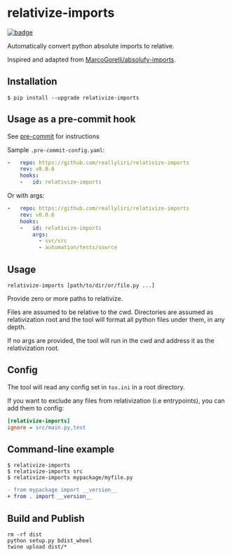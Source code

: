 relativize-imports
================

[![badge](https://img.shields.io/pypi/v/relativize-imports)](https://pypi.org/project/relativize-imports/)

Automatically convert python absolute imports to relative.

Inspired and adapted from [MarcoGorelli/absolufy-imports](https://github.com/MarcoGorelli/absolufy-imports).

## Installation

```console
$ pip install --upgrade relativize-imports
```

## Usage as a pre-commit hook

See [pre-commit](https://github.com/pre-commit/pre-commit) for instructions

Sample `.pre-commit-config.yaml`:

```yaml
-   repo: https://github.com/reallyliri/relativize-imports
    rev: v0.0.6
    hooks:
    -   id: relativize-imports
```

Or with args:

```yaml
-   repo: https://github.com/reallyliri/relativize-imports
    rev: v0.0.6
    hooks:
    -   id: relativize-imports
        args:
          - svc/src
          - automation/tests/source
```

## Usage

```shell
relativize-imports [path/to/dir/or/file.py ...]
```

Provide zero or more paths to relativize.

Files are assumed to be relative to the cwd. Directories are assumed as relativization root and the tool will format all python files under them, in any depth.

If no args are provided, the tool will run in the cwd and address it as the relativization root.


## Config

The tool will read any config set in `tox.ini` in a root directory.

If you want to exclude any files from relativization (i.e entrypoints), you can add them to config:

```ini
[relativize-imports]
ignore = src/main.py,test
```

## Command-line example

```console
$ relativize-imports
$ relativize-imports src
$ relativize-imports mypackage/myfile.py
```

```diff
- from mypackage import __version__
+ from . import __version__
```

## Build and Publish

```shell
rm -rf dist
python setup.py bdist_wheel 
twine upload dist/*
```
